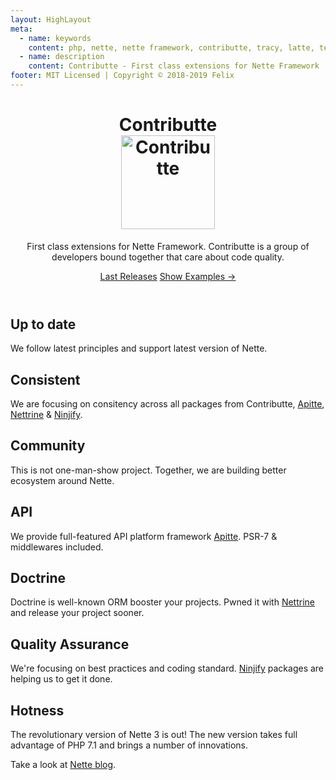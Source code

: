 ```yaml
---
layout: HighLayout
meta:
  - name: keywords
    content: php, nette, nette framework, contributte, tracy, latte, templates, database, extensions, addons, plugins
  - name: description
    content: Contributte - First class extensions for Nette Framework
footer: MIT Licensed | Copyright © 2018-2019 Felix
---
```


<div class="homepage">
  <header class="hero">
    <h1>
      Contributte<br>
      <img src="/contributte.png" alt="Contributte" title="Contributte logo" width="150">
    </h1>
    <p class="description">
      First class extensions for Nette Framework. 
      Contributte is a group of developers bound together that care about code quality.
    </p>
    <p class="action">
      <a href="/releases/" class="nav-link action-button">Last Releases</a>
      <a href="/packages/planette/playground" class="nav-link action-button">Show Examples →</a>
    </p>
  </header>

  <div class="features">
    <div class="feature">
      <h2>Up to date</h2>
      <p>We follow latest principles and support latest version of Nette.</p>
    </div>
    <div class="feature">
      <h2>Consistent</h2>
      <p>We are focusing on consitency across all packages from Contributte, <a href="/apitte/">Apitte</a>, <a href="/nettrine/">Nettrine</a> & <a href="/ninjify/">Ninjify</a>.</p>
    </div>
    <div class="feature">
      <h2>Community</h2>
      <p>This is not one-man-show project. Together, we are building better ecosystem around Nette.</p>
    </div>
    <div class="feature">
      <h2>API</h2>
      <p>We provide full-featured API platform framework <a href="/apitte/">Apitte</a>. PSR-7 & middlewares included.</p>
    </div>
    <div class="feature">
      <h2>Doctrine</h2>
      <p>Doctrine is well-known ORM booster your projects. Pwned it with <a href="/nettrine/">Nettrine</a> and release your project sooner.</p>
    </div>
    <div class="feature">
      <h2>Quality Assurance</h2>
      <p>We're focusing on best practices and coding standard. <a href="/ninjify/">Ninjify</a> packages are helping us to get it done.  </p>
    </div>
  </div>
</div>

## Hotness

The revolutionary version of Nette 3 is out! The new version takes full advantage of PHP 7.1 and brings a number of innovations.

Take a look at [Nette blog](https://blog.nette.org).

